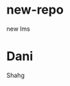 # new-repo
new lms
<html>
<head>
<title>Hello linux</title>
</head>
<body>

<h1>Dani</h1>
</h1>Shahg</h1>
</body>
</html>
